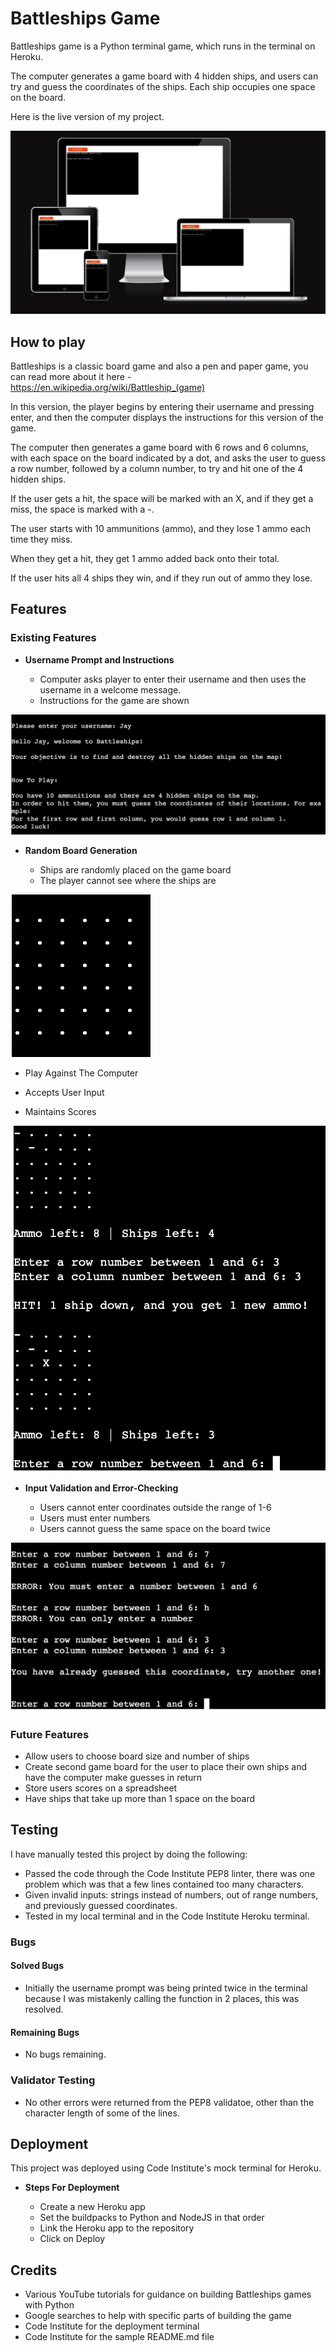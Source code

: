 # Battleships Game

Battleships game is a Python terminal game, which runs in the terminal on Heroku.

The computer generates a game board with 4 hidden ships, and users can try and guess the coordinates of the ships. Each ship occupies one space on the board.

Here is the live version of my project.

![Responsive Mockup](assets/readme-images/responsive-screenshot-battleships.webp)

## How to play

Battleships is a classic board game and also a pen and paper game, you can read more about it here - https://en.wikipedia.org/wiki/Battleship_(game)

In this version, the player begins by entering their username and pressing enter, and then the computer displays the instructions for this version of the game.

The computer then generates a game board with 6 rows and 6 columns, with each space on the board indicated by a dot, and asks the user to guess a row number, followed by a column number, to try and hit one of the 4 hidden ships.

If the user gets a hit, the space will be marked with an X, and if they get a miss, the space is marked with a -.

The user starts with 10 ammunitions (ammo), and they lose 1 ammo each time they miss.

When they get a hit, they get 1 ammo added back onto their total.

If the user hits all 4 ships they win, and if they run out of ammo they lose.

## Features 

### Existing Features

- __Username Prompt and Instructions__

  - Computer asks player to enter their username and then uses the username in a welcome message.
  - Instructions for the game are shown

![Instructions](assets/readme-images/instructions-screenshot.webp)

- __Random Board Generation__

  - Ships are randomly placed on the game board
  - The player cannot see where the ships are

![Game Board](assets/readme-images/game-board-screenshot.webp)

  - Play Against The Computer

  - Accepts User Input

  - Maintains Scores

![Game Play](assets/readme-images/gameplay-screenshot.webp)

- __Input Validation and Error-Checking__

  - Users cannot enter coordinates outside the range of 1-6
  - Users must enter numbers
  - Users cannot guess the same space on the board twice

![Input Validation](assets/readme-images/input-validation-screenshot.webp)

### Future Features

  - Allow users to choose board size and number of ships
  - Create second game board for the user to place their own ships and have the computer make guesses in return
  - Store users scores on a spreadsheet
  - Have ships that take up more than 1 space on the board

## Testing

I have manually tested this project by doing the following:

  - Passed the code through the Code Institute PEP8 linter, there was one problem which was that a few lines contained too many characters.
  - Given invalid inputs: strings instead of numbers, out of range numbers, and previously guessed coordinates.
  - Tested in my local terminal and in the Code Institute Heroku terminal.

### Bugs

#### Solved Bugs

  - Initially the username prompt was being printed twice in the terminal because I was mistakenly calling the function in 2 places, this was resolved.

#### Remaining Bugs

  - No bugs remaining.

### Validator Testing

  - No other errors were returned from the PEP8 validatoe, other than the character length of some of the lines.

## Deployment

This project was deployed using Code Institute's mock terminal for Heroku.

- __Steps For Deployment__

  - Create a new Heroku app
  - Set the buildpacks to Python and NodeJS in that order
  - Link the Heroku app to the repository
  - Click on Deploy

## Credits

  - Various YouTube tutorials for guidance on building Battleships games with Python
  - Google searches to help with specific parts of building the game
  - Code Institute for the deployment terminal
  - Code Institute for the sample README.md file